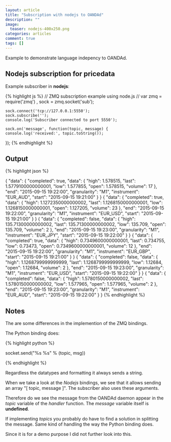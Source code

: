 ```yaml
---
layout: article
title: "Subscription with nodejs to OANDAd"
description: ""
image:
  teaser: nodejs-400x250.png
categories: articles
comment: true
tags: []
---
```


Example to demonstrate language indepency to OANDAd.

Nodejs subscription for pricedata
-----------------------------------

Example subscriber in **nodejs**:

{% highlight js %}
// ZMQ subscription example using node.js 
// 
var zmq = require('zmq')
   , sock = zmq.socket('sub');
    
    sock.connect('tcp://127.0.0.1:5550');
    sock.subscribe('');
    console.log('Subscriber connected to port 5550');
     
    sock.on('message', function(topic, message) {
    console.log('received:', topic.toString());
});
{% endhighlight %}

## Output

{% highlight json %}

{
    "data": {
        "completed": true, 
        "data": {
            "high": 1.578515, 
            "last": 1.5779100000000001, 
            "low": 1.577855, 
            "open": 1.578515, 
            "volume": 17
        }, 
        "end": "2015-09-15 19:22:00", 
        "granularity": "M1", 
        "instrument": "EUR_AUD", 
        "start": "2015-09-15 19:21:00"
    }
}
{
    "data": {
        "completed": true, 
        "data": {
            "high": 1.1272350000000002, 
            "last": 1.1268150000000001, 
            "low": 1.1268150000000001, 
            "open": 1.127205, 
            "volume": 23
        }, 
        "end": "2015-09-15 19:22:00", 
        "granularity": "M1", 
        "instrument": "EUR_USD", 
        "start": "2015-09-15 19:21:00"
    }
}
{
    "data": {
        "completed": false, 
        "data": {
            "high": 135.71300000000002, 
            "last": 135.71300000000002, 
            "low": 135.709, 
            "open": 135.709, 
            "volume": 2
        }, 
        "end": "2015-09-15 19:23:00", 
        "granularity": "M1", 
        "instrument": "EUR_JPY", 
        "start": "2015-09-15 19:22:00"
    }
}
{
    "data": {
        "completed": true, 
        "data": {
            "high": 0.7349600000000001, 
            "last": 0.734755, 
            "low": 0.73473, 
            "open": 0.7349600000000001, 
            "volume": 12
        }, 
        "end": "2015-09-15 19:22:00", 
        "granularity": "M1", 
        "instrument": "EUR_GBP", 
        "start": "2015-09-15 19:21:00"
    }
}
{
    "data": {
        "completed": false, 
        "data": {
            "high": 1.1268799999999999, 
            "last": 1.1268799999999999, 
            "low": 1.12684, 
            "open": 1.12684, 
            "volume": 2
        }, 
        "end": "2015-09-15 19:23:00", 
        "granularity": "M1", 
        "instrument": "EUR_USD", 
        "start": "2015-09-15 19:22:00"
    }
}
{
    "data": {
        "completed": false, 
        "data": {
            "high": 1.5780150000000002, 
            "last": 1.5780150000000002, 
            "low": 1.577965, 
            "open": 1.577965, 
            "volume": 2
        }, 
        "end": "2015-09-15 19:23:00", 
        "granularity": "M1", 
        "instrument": "EUR_AUD", 
        "start": "2015-09-15 19:22:00"
    }
}
{% endhighlight %}

## Notes

The are some differences in the implemention of the ZMQ bindings.

The Python binding does:

{% highlight python %}

socket.send("%s %s" % (topic, msg))

{% endhighlight %}

Regardless the datatypes and formatting it always sends a string.

When we take a look at the _Nodejs_ bindings, we see that it allows sending
an array "[ topic, message ]". The subscriber also uses these arguments.

Therefore do we see the message from the OANDAd daemon appear in
the _topic_ variable of the _handler_ function. The _message_ variable itself
is **undefined**.

If implementing _topics_ you probably do have to find a solution in splitting
the message. Same kind of handling the way the Python binding does.

Since it is for a demo purpose I did not further look into this.

